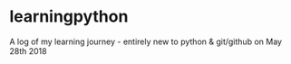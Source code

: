 # learningpython

A log of my learning journey - entirely new to python & git/github on May 28th 2018
